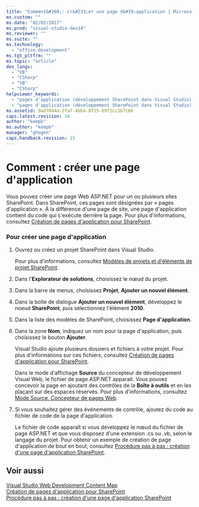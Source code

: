 ```yaml
---
title: "Comment&#160;: cr&#233;er une page d&#39;application | Microsoft Docs"
ms.custom: ""
ms.date: "02/02/2017"
ms.prod: "visual-studio-dev14"
ms.reviewer: ""
ms.suite: ""
ms.technology: 
  - "office-development"
ms.tgt_pltfrm: ""
ms.topic: "article"
dev_langs: 
  - "VB"
  - "CSharp"
  - "VB"
  - "CSharp"
helpviewer_keywords: 
  - "pages d'application (développement SharePoint dans Visual Studio), ajouter"
  - "pages d'application (développement SharePoint dans Visual Studio), créer"
ms.assetid: 9ad7044a-2fa7-4bba-8f25-b9f2cc1b7c6b
caps.latest.revision: 16
author: "kempb"
ms.author: "kempb"
manager: "ghogen"
caps.handback.revision: 15
---
```

# Comment&#160;: cr&#233;er une page d&#39;application
  Vous pouvez créer une page Web ASP.NET pour un ou plusieurs sites SharePoint.  Dans SharePoint, ces pages sont désignées par « pages d'application ».  À la différence d'une page de site, une page d'application contient du code qui s'exécute derrière la page.  Pour plus d'informations, consultez [Création de pages d'application pour SharePoint](../sharepoint/creating-application-pages-for-sharepoint.md).  
  
### Pour créer une page d'application  
  
1.  Ouvrez ou créez un projet SharePoint dans Visual Studio.  
  
     Pour plus d'informations, consultez [Modèles de projets et d'éléments de projet SharePoint](../sharepoint/sharepoint-project-and-project-item-templates.md).  
  
2.  Dans l'**Explorateur de solutions**, choisissez le nœud du projet.  
  
3.  Dans la barre de menus, choisissez **Projet**, **Ajouter un nouvel élément**.  
  
4.  Dans la boîte de dialogue **Ajouter un nouvel élément**, développez le noeud **SharePoint**, puis sélectionnez l'élément **2010**.  
  
5.  Dans la liste des modèles de SharePoint, choisissez **Page d'application**.  
  
6.  Dans la zone **Nom**, indiquez un nom pour la page d'application, puis choisissez le bouton **Ajouter**.  
  
     Visual Studio ajoute plusieurs dossiers et fichiers à votre projet.  Pour plus d'informations sur ces fichiers, consultez [Création de pages d'application pour SharePoint](../sharepoint/creating-application-pages-for-sharepoint.md).  
  
     Dans le mode d'affichage **Source** du concepteur de développement Visual Web, le fichier de page ASP.NET apparait.  Vous pouvez concevoir la page en ajoutant des contrôles de la **Boîte à outils** et en les plaçant sur des espaces réservés.  Pour plus d'informations, consultez [Mode Source, Concepteur de pages Web](http://msdn.microsoft.com/fr-fr/5911396b-fe51-4150-9ff1-b085f812862f).  
  
7.  Si vous souhaitez gérer des événements de contrôle, ajoutez du code au fichier de code de la page d'application.  
  
     Le fichier de code apparaît si vous développez le nœud du fichier de page ASP.NET et que vous disposez d'une extension .cs ou .vb, selon le langage du projet.  Pour obtenir un exemple de création de page d'application de bout en bout, consultez [Procédure pas à pas : création d'une page d'application SharePoint](../sharepoint/walkthrough-creating-a-sharepoint-application-page.md).  
  
## Voir aussi  
 [Visual Studio Web Development Content Map](http://msdn.microsoft.com/fr-fr/9c31f93b-c8fb-4599-9b14-6194ec8c7539)   
 [Création de pages d'application pour SharePoint](../sharepoint/creating-application-pages-for-sharepoint.md)   
 [Procédure pas à pas : création d'une page d'application SharePoint](../sharepoint/walkthrough-creating-a-sharepoint-application-page.md)  
  
  